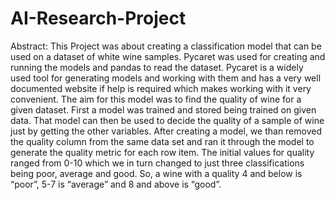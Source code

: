 # AI-Research-Project

Abstract:
This Project was about creating a classification model that can be used on a dataset of white wine samples. Pycaret was used for creating and running the models and pandas to read the dataset. Pycaret is a widely used tool for generating models and working with them and has a very well documented website if help is required which makes working with it very convenient. The aim for this model was to find the quality of wine for a given dataset. First a model was trained and stored being trained on given data. That model can then be used to decide the quality of a sample of wine just by getting the other variables. After creating a model, we than removed the quality column from the same data set and ran it through the model to generate the quality metric for each row item. The initial values for quality ranged from 0-10 which we in turn changed to just three classifications being poor, average and good. So, a wine with a quality 4 and below is “poor”, 5-7 is “average” and 8 and above is “good”.
